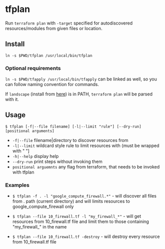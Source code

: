 # tfplan

Run `terraform plan` with `-target` specified for autodiscovered resources/modules from given files or location.

## Install

`ln -s $PWD/tfplan /usr/local/bin/tfplan`

### Optional requirements

`ln -s $PWD/tfapply /usr/local/bin/tfapply` can be linked as well, so you can follow naming convention for commands.

If `landscape` (install from [here](https://github.com/coinbase/terraform-landscape)) is in PATH,
`terraform plan` will be parsed with it.

## Usage

```$ tfplan [-f|--file filename] [-l|--limit "rule"] [--dry-run] [positional arguments]```

* `-f|--file`                   filename|directory to discover resources from
* `-l|--limit`                  wildcard style rule to limit resources with (must be wrapped with " "]
* `-h|--help`                   display help
* `--dry-run`                   print steps without invoking them
* `positional arguemnts`        any flag from terraform, that needs to be invoked with tfplan
### Examples

* ```$ tfplan -f . -l "google_compute_firewall.*"``` - will discover all files from . path (current directory) and will limits resources to google_compute_firewall only

* ```$ tfplan --file 10_firewall.tf -l "my_firewall_*"``` - will get resources from 10_firewall.tf file and limit them to those containing \"my_firewall_\" in the name

* ```$ tfplan --file 10_firewall.tf -destroy``` - will destroy every resource from 10_firewall.tf file
